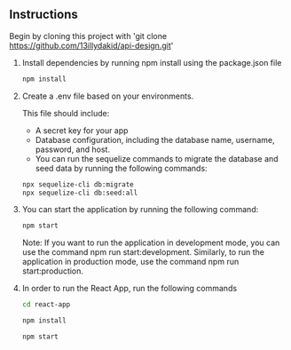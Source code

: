 ## Instructions

Begin by cloning this project with 'git clone https://github.com/13illydakid/api-design.git'

1. Install dependencies by running npm install using the package.json file
      ```bash
      npm install
      ```

2. Create a .env file based on your environments.

   This file should include:
   * A secret key for your app
   * Database configuration, including the database name, username, password, and host.
   * You can run the sequelize commands to migrate the database and seed data by running the following commands:

   ```bash
   npx sequelize-cli db:migrate
   npx sequelize-cli db:seed:all
   ```
3. You can start the application by running the following command:

   ```bash
   npm start
   ```
   Note: If you want to run the application in development mode, you can use the command npm run start:development. Similarly, to run the application in production mode, use the command npm run start:production.

4. In order to run the React App, run the following commands

	```bash
	cd react-app
	```

	```bash
	npm install
	```

	```bash
	npm start
	```
